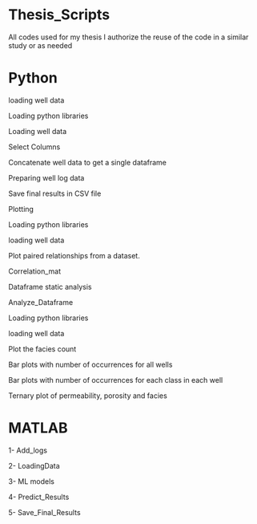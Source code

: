 # Thesis_Scripts
All codes used for my thesis
I authorize the reuse of the code in a similar study or as needed


# Python


loading well data

 Loading python libraries

 Loading well data

 Select Columns

 Concatenate well data to get a single dataframe

 Preparing well log data

 Save final results in CSV file


Plotting

 Loading python libraries

 loading well data

 Plot paired relationships from a dataset.

 Correlation_mat

 Dataframe static analysis



Analyze_Dataframe

 Loading python libraries

 loading well data

 Plot the facies count

 Bar plots with number of occurrences for all wells

 Bar plots with number of occurrences for each class in each well

 Ternary plot of permeability, porosity and facies


# MATLAB


1- Add_logs

2- LoadingData

3- ML models

4- Predict_Results

5- Save_Final_Results
